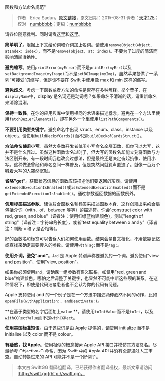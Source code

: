 函数和方法命名规范"

> 作者：Erica Sadun，[原文链接](http://ericasadun.com/2015/08/31/naming-methods-and-functions/)，原文日期：2015-08-31
> 译者：[天才175](http://weibo.com/u/2916092907)；校对：[numbbbbb](https://github.com/numbbbbb)；定稿：[numbbbbb](https://github.com/numbbbbb)
  







请各位随意批判。同时请看[这里](https://realm.io/news/swift-summit-swifty-methods-clarity-brevity/)和[这里](http://radex.io/swift/methods/)。

**简单明了**。根据上下文给动词和介词加上名词。请使用`removeObject(object, atIndex: index)`，而不是`remove(object, at: index)`。不要为了过度的简洁而影响清晰准确性。



**避免缩写**。使用`printError(myError)`而不是`printErr(myErr)`以及`setBackgroundImage(myImage)`而不是`setBGImage(myImg)`。虽然苹果提供了一系列“可接受”的缩写，但是请不要在 Swift 中使用像 max 和 min 这样的缩写。

**避免歧义**。考虑一下函数或者方法的命名是否存在多种解释。举个栗子，在`displayName`中，display 是名词还是动词呢？如果命名不清晰的话，请重新命名来消除混淆。

**保持一致性**。在你的应用和库中使用相同的术语来描述概念。避免在一个方法里使用`fetchBezierElements()`，却在另外一个里使用`listPathComponents()`。

**不要引用类型关键字**。避免命名中出现 struct、enum、class、instance 以及 object。请使用`buildDeckofCards()`而不是`buildDeckofCardsStruct()`。

**方法命名使用小写**。虽然大多数开发者使用小写命名全局函数，但你可以大写，这并不是什么罪过。虽然这种函数命名过时了，但大写的函数名却能立刻将函数与方法区别开来。有一段时间我也改变过想法，但是最终还是决定奋起抗争，使用小写。这种做法曾经和命名空间一样普及，但是突然间就销声匿迹了。就像一百万个喊着大写的人突然沉默。

**省略"get"**。获取状态信息的函数应该描述他们要返回的东西。请使用`extendedExecutionIsEnabled()`或`isExtendedExecutionEnabled()`而不是`getExtendedExecutionIsEnabled()`。通过参数返回数据的函数例外。

**使用标签描述参数**。建议结合函数名和标签来描述函数本身，这样创建出来的会是包括介词（with、of、between 等等）的描述符。你会"construct color with red, green, and blue"（译者注：使用红绿蓝构建颜色），测试"length of string"（译者注：字符串的长度），或者"test equality between x and y"（译者注：判断 x 和 y 是否相等）。

好的函数名和标签可以告诉人们如何使用函数。结果会是自文档化，不用依靠记忆或查找来确定需要传入的参数。请使用`withTag:`而不是`tag:`。

**使用介词，避免"and"**。`And` 是 Apple 特别声称要避免的一个词。避免使用"view and position"，使用"view, position"。 

如果你必须使用`and`，请确保一组参数有语义联系，如使用"red, green and blue"构建颜色。哪怕之后调整了关键字，也显然不可能中断这些项的联系。在这种情况下，即使是代码洁癖患者也不会认为你的代码有问题。

Apple 支持使用 and 的一个例子是在一个方法中描述两种截然不同的动作，比如`openFile(withApplication:, andDeactivate:)`。

**在基于类型的名字后面加上`value` **。请使用`toIntValue`而不是`toInt`，以及`withCGRectValue`而不是`withCGRect`。

**使用美国标准短语**。由于这些词是由 Apple 提供的，请使用 initialize 而不是 initialise 以及 color 而不是 colour。

**有疑惑，找 Apple**。使用相似的概念搜索 Apple API 接口并模仿其方法签名。尽量参考 Objective-C  命名，因为 Swift 中的 Apple API 并没有全部通过人工审查。自动转换过来的 API 可能并不是一个好例子。
> 本文由 SwiftGG 翻译组翻译，已经获得作者翻译授权，最新文章请访问 [http://swift.gg](http://swift.gg)。
